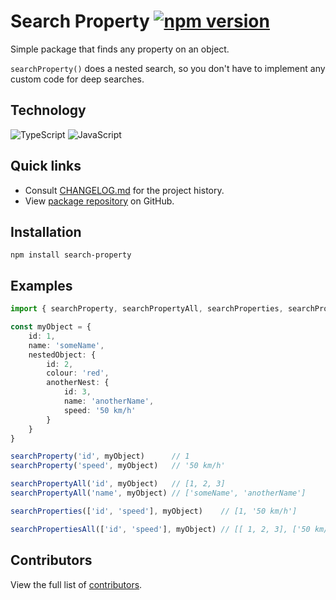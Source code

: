 # Search Property [![npm version](https://badgen.net/npm/v/search-property?label=npm%20package&color=green&cache=600)][npm]

Simple package that finds any property on an object.

`searchProperty()` does a nested search, so you don't have to implement any custom code for deep searches.

## Technology

![TypeScript](https://img.shields.io/badge/typescript-%23007ACC.svg?style=for-the-badge&logo=typescript&logoColor=white)
![JavaScript](https://img.shields.io/badge/javascript-%23323330.svg?style=for-the-badge&logo=javascript&logoColor=%23F7DF1E)

## Quick links

- Consult [CHANGELOG.md][changelog] for the project history.
- View [package repository][project] on GitHub.

## Installation

```
npm install search-property
```

## Examples

```typescript
import { searchProperty, searchPropertyAll, searchProperties, searchPropertiesAll } from 'search-property'

const myObject = {
    id: 1,
    name: 'someName',
    nestedObject: {
        id: 2,
        colour: 'red',
        anotherNest: {
            id: 3,
            name: 'anotherName',
            speed: '50 km/h'
        }
    }
}

searchProperty('id', myObject)      // 1
searchProperty('speed', myObject)   // '50 km/h'

searchPropertyAll('id', myObject)   // [1, 2, 3]
searchPropertyAll('name', myObject) // ['someName', 'anotherName']

searchProperties(['id', 'speed'], myObject)    // [1, '50 km/h']

searchPropertiesAll(['id', 'speed'], myObject) // [[ 1, 2, 3], ['50 km/h']]
```

## Contributors

View the full list of [contributors].

[npm]: https://www.npmjs.com/package/search-property

[changelog]: https://github.com/Miljoen/search-property/blob/master/CHANGELOG.md

[project]: https://github.com/Miljoen/search-property

[contributors]: https://github.com/Miljoen/search-property/graphs/contributors
